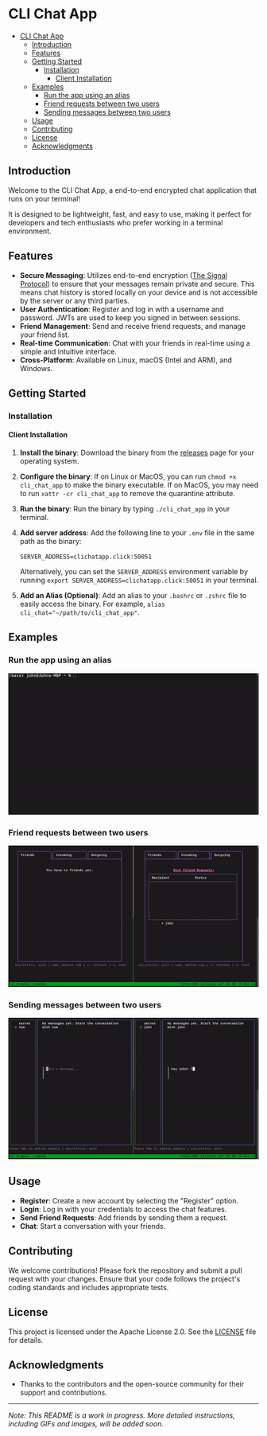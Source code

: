 # CLI Chat App

- [CLI Chat App](#cli-chat-app)
  - [Introduction](#introduction)
  - [Features](#features)
  - [Getting Started](#getting-started)
    - [Installation](#installation)
      - [Client Installation](#client-installation)
  - [Examples](#examples)
    - [Run the app using an alias](#run-the-app-using-an-alias)
    - [Friend requests between two users](#friend-requests-between-two-users)
    - [Sending messages between two users](#sending-messages-between-two-users)
  - [Usage](#usage)
  - [Contributing](#contributing)
  - [License](#license)
  - [Acknowledgments](#acknowledgments)


## Introduction

Welcome to the CLI Chat App, a end-to-end encrypted chat application that runs on your terminal!

It is designed to be lightweight, fast, and easy to use, making it perfect for developers and tech enthusiasts who prefer working in a terminal environment.

## Features

- **Secure Messaging**: Utilizes end-to-end encryption ([The Signal Protocol](https://signal.org/docs/)) to ensure that your messages remain private and secure. This means chat history is stored locally on your device and is not accessible by the server or any third parties.
- **User Authentication**: Register and log in with a username and password. JWTs are used to keep you signed in between sessions.
- **Friend Management**: Send and receive friend requests, and manage your friend list.
- **Real-time Communication**: Chat with your friends in real-time using a simple and intuitive interface.
- **Cross-Platform**: Available on Linux, macOS (Intel and ARM), and Windows.

## Getting Started

### Installation

#### Client Installation

1. **Install the binary**: Download the binary from the [releases](https://github.com/Johnkhk/cli_chat_app/releases) page for your operating system.

2. **Configure the binary**: If on Linux or MacOS, you can run `chmod +x cli_chat_app` to make the binary executable. If on MacOS, you may need to run `xattr -cr cli_chat_app` to remove the quarantine attribute.
3. **Run the binary**: Run the binary by typing `./cli_chat_app` in your terminal.
4. **Add server address**: Add the following line to your `.env` file in the same path as the binary:
   ```
   SERVER_ADDRESS=clichatapp.click:50051
   ```

   Alternatively, you can set the `SERVER_ADDRESS` environment variable by running `export SERVER_ADDRESS=clichatapp.click:50051` in your terminal.
5. **Add an Alias (Optional)**: Add an alias to your `.bashrc` or `.zshrc` file to easily access the binary. For example, `alias cli_chat="~/path/to/cli_chat_app"`.

## Examples

### Run the app using an alias

<img src="./assets/usage1.gif" width="600" alt="Example of running the app with an alias">

### Friend requests between two users

<img src="./assets/usage3.gif" width="600" alt="Example of sending friend requests between two users">

### Sending messages between two users

<img src="./assets/usage2.gif" width="600" alt="Example of running the app with an alias">

## Usage

- **Register**: Create a new account by selecting the "Register" option.
- **Login**: Log in with your credentials to access the chat features.
- **Send Friend Requests**: Add friends by sending them a request.
- **Chat**: Start a conversation with your friends.

## Contributing

We welcome contributions! Please fork the repository and submit a pull request with your changes. Ensure that your code follows the project's coding standards and includes appropriate tests.

## License

This project is licensed under the Apache License 2.0. See the [LICENSE](LICENSE) file for details.

## Acknowledgments

- Thanks to the contributors and the open-source community for their support and contributions.

---

*Note: This README is a work in progress. More detailed instructions, including GIFs and images, will be added soon.*
